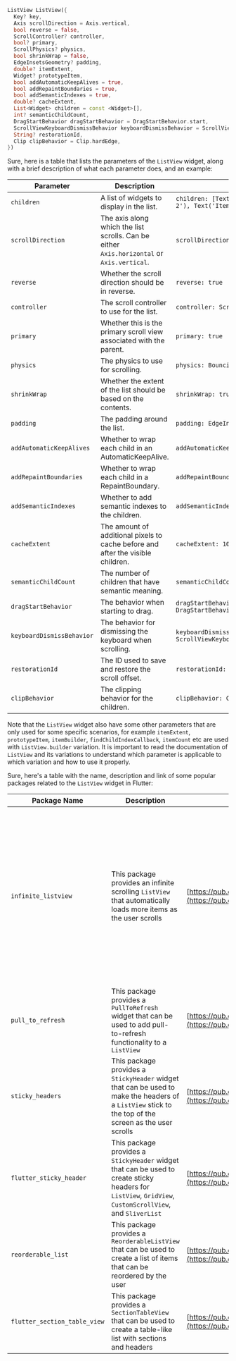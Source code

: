 ```dart
ListView ListView({
  Key? key,
  Axis scrollDirection = Axis.vertical,
  bool reverse = false,
  ScrollController? controller,
  bool? primary,
  ScrollPhysics? physics,
  bool shrinkWrap = false,
  EdgeInsetsGeometry? padding,
  double? itemExtent,
  Widget? prototypeItem,
  bool addAutomaticKeepAlives = true,
  bool addRepaintBoundaries = true,
  bool addSemanticIndexes = true,
  double? cacheExtent,
  List<Widget> children = const <Widget>[],
  int? semanticChildCount,
  DragStartBehavior dragStartBehavior = DragStartBehavior.start,
  ScrollViewKeyboardDismissBehavior keyboardDismissBehavior = ScrollViewKeyboardDismissBehavior.manual,
  String? restorationId,
  Clip clipBehavior = Clip.hardEdge,
})
```

Sure, here is a table that lists the parameters of the `ListView` widget, along with a brief description of what each parameter does, and an example:

| Parameter | Description | Example |
| --- | --- | --- |
| `children` | A list of widgets to display in the list. | `children: [Text('Item 1'), Text('Item 2'), Text('Item 3')]` |
| `scrollDirection` | The axis along which the list scrolls. Can be either `Axis.horizontal` or `Axis.vertical`. | `scrollDirection: Axis.horizontal` |
| `reverse` | Whether the scroll direction should be in reverse. | `reverse: true` |
| `controller` | The scroll controller to use for the list. | `controller: ScrollController()` |
| `primary` | Whether this is the primary scroll view associated with the parent. | `primary: true` |
| `physics` | The physics to use for scrolling. | `physics: BouncingScrollPhysics()` |
| `shrinkWrap` | Whether the extent of the list should be based on the contents. | `shrinkWrap: true` |
| `padding` | The padding around the list. | `padding: EdgeInsets.all(8.0)` |
| `addAutomaticKeepAlives` | Whether to wrap each child in an AutomaticKeepAlive. | `addAutomaticKeepAlives: true` |
| `addRepaintBoundaries` | Whether to wrap each child in a RepaintBoundary. | `addRepaintBoundaries: true` |
| `addSemanticIndexes` | Whether to add semantic indexes to the children. | `addSemanticIndexes: true` |
| `cacheExtent` | The amount of additional pixels to cache before and after the visible children. | `cacheExtent: 100.0` |
| `semanticChildCount` | The number of children that have semantic meaning. | `semanticChildCount: 10` |
| `dragStartBehavior` | The behavior when starting to drag. | `dragStartBehavior: DragStartBehavior.start` |
| `keyboardDismissBehavior` | The behavior for dismissing the keyboard when scrolling. | `keyboardDismissBehavior: ScrollViewKeyboardDismissBehavior.manual` |
| `restorationId` | The ID used to save and restore the scroll offset. | `restorationId: 'list_view'` |
| `clipBehavior` | The clipping behavior for the children. | `clipBehavior: Clip.hardEdge` |

Note that the `ListView` widget also have some other parameters that are only used for some specific scenarios, for example `itemExtent`, `prototypeItem`, `itemBuilder`, `findChildIndexCallback`, `itemCount` etc are used with `ListView.builder` variation. It is important to read the documentation of `ListView` and its variations to understand which parameter is applicable to which variation and how to use it properly.

Sure, here's a table with the name, description and link of some popular packages related to the `ListView` widget in Flutter:

| Package Name | Description | Link | Preview |
| --- | --- | --- | --- |
| `infinite_listview` | This package provides an infinite scrolling `ListView` that automatically loads more items as the user scrolls | [https://pub.dev/packages/infinite\_listview](https://pub.dev/packages/infinite_listview) | <img src="https://user-images.githubusercontent.com/50302858/150950727-0725106d-970b-4618-9db8-e4faec9c030a.gif" width="354" height="400"/> |
| `pull_to_refresh` | This package provides a `PullToRefresh` widget that can be used to add pull-to-refresh functionality to a `ListView` | [https://pub.dev/packages/pull\_to\_refresh](https://pub.dev/packages/pull_to_refresh) |
| `sticky_headers` | This package provides a `StickyHeader` widget that can be used to make the headers of a `ListView` stick to the top of the screen as the user scrolls | [https://pub.dev/packages/sticky\_headers](https://pub.dev/packages/sticky_headers) |
| `flutter_sticky_header` | This package provides a `StickyHeader` widget that can be used to create sticky headers for `ListView`, `GridView`, `CustomScrollView`, and `SliverList` | [https://pub.dev/packages/flutter\_sticky\_header](https://pub.dev/packages/flutter_sticky_header) |
| `reorderable_list` | This package provides a `ReorderableListView` that can be used to create a list of items that can be reordered by the user | [https://pub.dev/packages/reorderable\_list](https://pub.dev/packages/reorderable_list) |
| `flutter_section_table_view` | This package provides a `SectionTableView` that can be used to create a table-like list with sections and headers | [https://pub.dev/packages/flutter\_section\_table\_view](https://pub.dev/packages/flutter_section_table_view) |